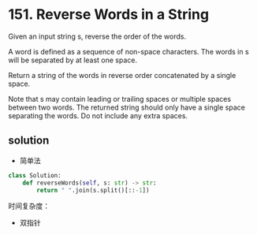 # 151. Reverse Words in a String
[]()

Given an input string s, reverse the order of the words.

A word is defined as a sequence of non-space characters. The words in s will be separated by at least one space.

Return a string of the words in reverse order concatenated by a single space.

Note that s may contain leading or trailing spaces or multiple spaces between two words. The returned string should only have a single space separating the words. Do not include any extra spaces.

## solution

- 简单法
```python
class Solution:
    def reverseWords(self, s: str) -> str:
        return " ".join(s.split()[::-1])
```
时间复杂度：

- 双指针
```python

```
